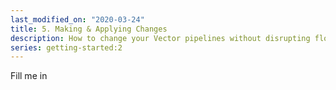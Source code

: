 ```yaml
---
last_modified_on: "2020-03-24"
title: 5. Making & Applying Changes
description: How to change your Vector pipelines without disrupting flow.
series: getting-started:2
---
```


Fill me in



